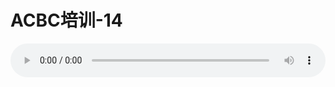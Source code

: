 # ACBC培训-14

<audio style="width: 100%;" preload="false" controls controlslist="nodownload"><source src="http://file.simai.life/audio/mp3/old/12146.mp3" type="audio/mpeg">Your browser does not support the audio element.</audio>


